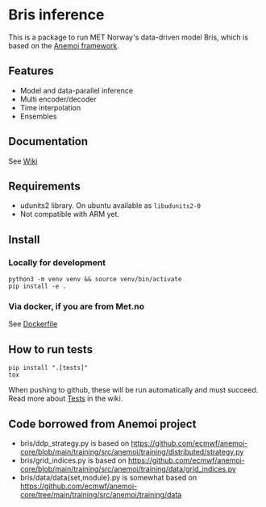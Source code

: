 # Bris inference

This is a package to run MET Norway's data-driven model Bris, which is based on
the [Anemoi framework](https://github.com/ecmwf/anemoi-training).

## Features

- Model and data-parallel inference
- Multi encoder/decoder
- Time interpolation
- Ensembles

## Documentation

See [Wiki](https://github.com/metno/bris-inference/wiki)

## Requirements

- udunits2 library. On ubuntu available as `libudunits2-0`
- Not compatible with ARM yet.

## Install

### Locally for development

    python3 -m venv venv && source venv/bin/activate
    pip install -e .

### Via docker, if you are from Met.no

See [Dockerfile](https://gitlab.met.no/yrop/bris-cicd/-/blob/main/Dockerfile?ref_type=heads)

## How to run tests

    pip install ".[tests]"
    tox

When pushing to github, these will be run automatically and must succeed. Read more about [Tests](https://github.com/metno/bris-inference/wiki/Tests) in the wiki.

## Code borrowed from Anemoi project

- bris/ddp_strategy.py is based on <https://github.com/ecmwf/anemoi-core/blob/main/training/src/anemoi/training/distributed/strategy.py>
- bris/grid_indices.py is based on <https://github.com/ecmwf/anemoi-core/blob/main/training/src/anemoi/training/data/grid_indices.py>
- bris/data/data{set,module}.py is somewhat based on <https://github.com/ecmwf/anemoi-core/tree/main/training/src/anemoi/training/data>
